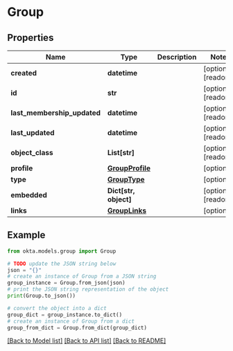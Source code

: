 # Group


## Properties

Name | Type | Description | Notes
------------ | ------------- | ------------- | -------------
**created** | **datetime** |  | [optional] [readonly] 
**id** | **str** |  | [optional] [readonly] 
**last_membership_updated** | **datetime** |  | [optional] [readonly] 
**last_updated** | **datetime** |  | [optional] [readonly] 
**object_class** | **List[str]** |  | [optional] [readonly] 
**profile** | [**GroupProfile**](GroupProfile.md) |  | [optional] 
**type** | [**GroupType**](GroupType.md) |  | [optional] 
**embedded** | **Dict[str, object]** |  | [optional] [readonly] 
**links** | [**GroupLinks**](GroupLinks.md) |  | [optional] 

## Example

```python
from okta.models.group import Group

# TODO update the JSON string below
json = "{}"
# create an instance of Group from a JSON string
group_instance = Group.from_json(json)
# print the JSON string representation of the object
print(Group.to_json())

# convert the object into a dict
group_dict = group_instance.to_dict()
# create an instance of Group from a dict
group_from_dict = Group.from_dict(group_dict)
```
[[Back to Model list]](../README.md#documentation-for-models) [[Back to API list]](../README.md#documentation-for-api-endpoints) [[Back to README]](../README.md)


